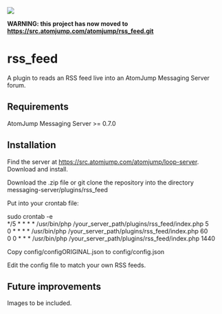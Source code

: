 <img src="https://atomjump.com/images/logo80.png">

__WARNING: this project has now moved to https://src.atomjump.com/atomjump/rss_feed.git__

# rss_feed
A plugin to reads an RSS feed live into an AtomJump Messaging Server forum.



## Requirements

AtomJump Messaging Server >= 0.7.0


## Installation

Find the server at https://src.atomjump.com/atomjump/loop-server. Download and install.

Download the .zip file or git clone the repository into the directory messaging-server/plugins/rss_feed

Put into your crontab file:

sudo crontab -e  
	*/5 * * * *	/usr/bin/php /your_server_path/plugins/rss_feed/index.php 5  
    0 * * * *	/usr/bin/php /your_server_path/plugins/rss_feed/index.php 60  
	0 0 * * *	/usr/bin/php /your_server_path/plugins/rss_feed/index.php 1440  


Copy config/configORIGINAL.json to config/config.json

Edit the config file to match your own RSS feeds.


## Future improvements

Images to be included.


